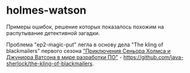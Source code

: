 # holmes-watson
Примеры ошибок, решение которых показалось похожим на распутывание детективной загадки.

Проблема "ep2-magic-put" легла в основу дела "The kling of blackmailers" первого сезона <a href="https://www.youtube.com/watch?v=KABC7Fty3x8">"Приключения Сеньора Холмса и Джуниора Ватсона в мире разработки ПО"</a> - https://github.com/java-sherlock/the-kling-of-blackmailers.
